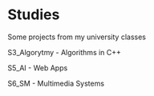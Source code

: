 # Studies
Some projects from my university classes


S3_Algorytmy - Algorithms in C++

S5_AI - Web Apps

S6_SM - Multimedia Systems

